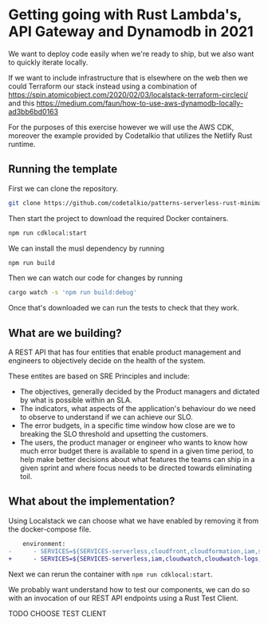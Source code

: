 # Getting going with Rust Lambda's, API Gateway and Dynamodb in 2021

We want to deploy code easily when we're ready to ship, but we also want to quickly iterate locally.

If we want to include infrastructure that is elsewhere on the web then we could Terraform our stack instead using a combination of https://spin.atomicobject.com/2020/02/03/localstack-terraform-circleci/ and this https://medium.com/faun/how-to-use-aws-dynamodb-locally-ad3bb6bd0163 

For the purposes of this exercise however we will use the AWS CDK, moreover the example provided by Codetalkio that utilizes the Netlify Rust runtime.

## Running the template

First we can clone the repository.

``` bash
git clone https://github.com/codetalkio/patterns-serverless-rust-minimal.git
```

Then start the project to download the required Docker containers.

``` bash
npm run cdklocal:start
```

We can install the musl dependency by running

``` bash
npm run build
```

Then we can watch our code for changes by running 

``` bash
cargo watch -s 'npm run build:debug'
```

Once that's downloaded we can run the tests to check that they work.

## What are we building?

A REST API that has four entities that enable product management and engineers to objectively decide on the health of the system.

These entites are based on SRE Principles and include:
- The objectives, generally decided by the Product managers and dictated by what is possible within an SLA.
- The indicators, what aspects of the application's behaviour do we need to observe to understand if we can achieve our SLO.
- The error budgets, in a specific time window how close are we to breaking the SLO threshold and upsetting the customers.
- The users, the product manager or engineer who wants to know how much error budget there is available to spend in a given time period, to help make better decisions about what features the teams can ship in a given sprint and where focus needs to be directed towards eliminating toil.

## What about the implementation?

Using Localstack we can choose what we have enabled by removing it from the docker-compose file.

``` diff
    environment:
-      - SERVICES=${SERVICES-serverless,cloudfront,cloudformation,iam,sts,sqs,ssm,s3,route53,acm,cloudwatch,cloudwatch-logs,lambda,dynamodb,apigateway}
+      - SERVICES=${SERVICES-serverless,iam,cloudwatch,cloudwatch-logs,lambda,dynamodb,apigateway}
```

Next we can rerun the container with `npm run cdklocal:start`.

We probably want understand how to test our components, we can do so with an invocation of our REST API endpoints using a Rust Test Client.

TODO CHOOSE TEST CLIENT